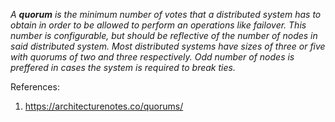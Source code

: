 *A **quorum** is the minimum number of votes that a distributed system has to obtain in order to be allowed to perform an operations like failover. This number is configurable, but should be reflective of the number of nodes in said distributed system. Most distributed systems have sizes of three or five with quorums of two and three respectively. Odd number of nodes is preffered in cases the system is required to break ties.*



References:
1. https://architecturenotes.co/quorums/ 